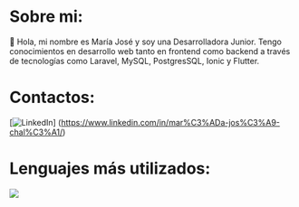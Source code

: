# Sobre mi: 
👋 Hola, mi nombre es María José y soy una Desarrolladora Junior.
Tengo conocimientos en desarrollo web tanto en frontend como backend a través de tecnologías como Laravel, MySQL, PostgresSQL, Ionic y Flutter.

# Contactos:

[![LinkedIn](https://img.shields.io/badge/LinkedIn-%230077B5.svg?logo=linkedin&logoColor=white)]
(https://www.linkedin.com/in/mar%C3%ADa-jos%C3%A9-chal%C3%A1/) 

# Lenguajes más utilizados:

![](https://github-readme-stats.vercel.app/api/top-langs/?username=Maria-Jose-11&theme=blue-green&hide_border=false&include_all_commits=false&count_private=false&layout=compact)

<!---
Maria-Jose-11/Maria-Jose-11 is a ✨ special ✨ repository because its `README.md` (this file) appears on your GitHub profile.
You can click the Preview link to take a look at your changes.
--->

